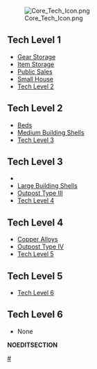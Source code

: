 <figure>
<img src="Core_Tech_Icon.png" title="Core_Tech_Icon.png" />
<figcaption>Core_Tech_Icon.png</figcaption>
</figure>

## Tech Level 1

- [Gear Storage](Gear_Storage_(Tech).md "wikilink")
- [Item Storage](Item_Storage_(Tech).md "wikilink")
- [Public Sales](Public_Sales_(Tech).md "wikilink")
- [Small House](Small_House_(Tech).md "wikilink")
- [Tech Level 2](Tech_Level_(Tech).md "wikilink")

## Tech Level 2

- [Beds](Beds_(Tech).md "wikilink")
- [Medium Building Shells](Medium_Building_Shells_(Tech).md "wikilink")
- [Tech Level 3](Tech_Level_(Tech).md "wikilink")

## Tech Level 3

- [](Heavy_Building_Foundations_(Tech).md)
- [Large Building Shells](Large_Building_Shells_(Tech).md "wikilink")
- [Outpost Type III](Outpost_Type_(Tech).md "wikilink")
- [Tech Level 4](Tech_Level_(Tech).md "wikilink")

## Tech Level 4

- [Copper Alloys](Copper_Alloys_(Tech).md "wikilink")
- [Outpost Type IV](Outpost_Type_(Tech).md "wikilink")
- [Tech Level 5](Tech_Level_(Tech).md "wikilink")

## Tech Level 5

- [Tech Level 6](Tech_Level_(Tech).md "wikilink")

## Tech Level 6

- None

__NOEDITSECTION__

[\#](Category:Technology "wikilink")